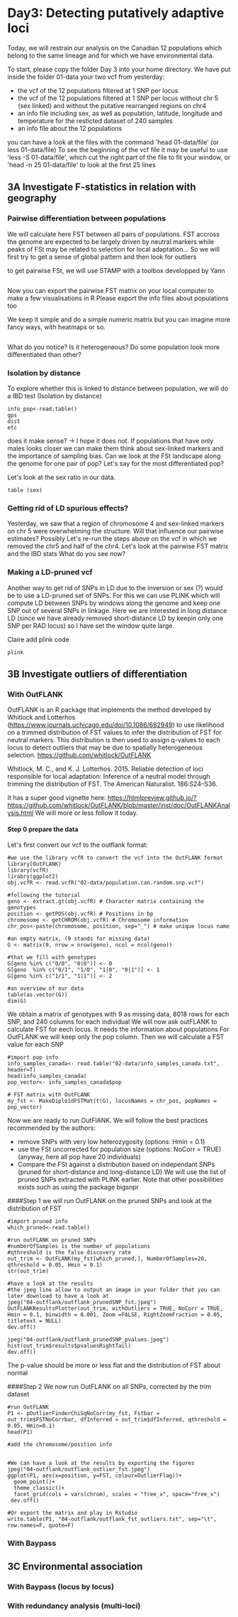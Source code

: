 # Day3: Detecting putatively adaptive loci
Today, we will restrain our analysis on the Canadian 12 populations which belong to the same lineage and for which we have environmental data.

To start, please copy the folder Day 3 into your home directory. We have put inside the folder 01-data your two vcf from yesterday:
- the vcf of the 12 populations filtered at 1 SNP per locus 
- the vcf of the 12 populations filtered at 1 SNP per locus without chr 5 (sex linked) and without the putative rearranged regions on chr4
- an info file including sex, as well as population, latitude, longitude and temperature for the resticted dataset of 240 samples
- an info file about the 12 populations

you can have a look at the files with the command 'head 01-data/file' (or less 01-data/file)
To see the beginning of the vcf file it may be useful to use 'less -S 01-data/file', which cut the right part of the file to fit your window, or 'head -n 25 01-data/file' to look at the first 25 lines

## 3A Investigate F-statistics in relation with geography
### Pairwise differentiation between populations
We will calculate here FST between all pairs of populations. FST accross the genome are expected to be largely driven by neutral markers while peaks of FSt may be related to selection for local adaptation... So we will first try to get a sense of global pattern and then look for outliers

to get pairwise FSt, we will use STAMP with a toolbox developped by Yann
```
```
Now you can export the pairwise FST matrix on your local computer to make a few visualisations in R
Please export the info files about populations too

We keep it simple and do a simple numeric matrix but you can imagine more fancy ways, with heatmaps or so.

```
```

What do you notice? Is it heterogeneous? Do some population look more differentiated than other?

### Isolation by distance
To explore whether this is linked to distance between population, we will do a IBD test (Isolation by distance)
```
info_pop<-read.table()
gps
dist
etc
```

does it make sense? 
-> I hope it does not. 
If populations that have only males looks closer we can make them think about sex-linked markers and the importance of sampling bias. 
Can we look at the FSt landscape along the genome for one pair of pop? Let's say for the most differentiated pop?


Let's look at the sex ratio in our data.
```
table (sex)
```
### Getting rid of LD spurious effects?
Yesterday, we saw that a region of chromosome 4 and sex-linked markers on chr 5 were overwhelming the structure. Will that influence our pairwise estimates? Possibly
Let's re-run the steps above on the vcf in which we removed the chr5 and half of the chr4.
Let's look at the pairwise FST matrix and the IBD stats
What do you see now?

### Making a LD-pruned vcf
Another way to get rid of SNPs in LD due to the inversion or sex (?) would be to use a LD-pruned set of SNPs. For this we can use PLINK which will compute LD between SNPs by windows along the genome and keep one SNP out of several SNPs in linkage. Here we are interested in long distance LD (since we have already removed short-distance LD by keepin only one SNP per RAD locus) so I have set the window quite large.

Claire add plink code
```
plink
```

## 3B Investigate outliers of differentiation
### With OutFLANK
 OutFLANK is an R package that implements the method developed by Whitlock and Lotterhos (https://www.journals.uchicago.edu/doi/10.1086/682949) to use likelihood on a trimmed distribution of FST values to infer the distribution of FST for neutral markers. This distribution is then used to assign q-values to each locus to detect outliers that may be due to spatially heterogeneous selection.
https://github.com/whitlock/OutFLANK

Whitlock, M. C., and K. J. Lotterhos. 2015. Reliable detection of loci responsible for local adaptation: Inference of a neutral model through trimming the distribution of FST. The American Naturalist. 186:S24–S36.

It has a super good vignette here: https://htmlpreview.github.io/?https://github.com/whitlock/OutFLANK/blob/master/inst/doc/OutFLANKAnalysis.html
We will more or less follow it today.

#### Step 0 prepare the data
Let's first convert our vcf to the outflank format:
```
#we use the library vcfR to convert the vcf into the OutFLANK format
library(OutFLANK)
library(vcfR)
lirabry(ggplot2)
obj.vcfR <- read.vcfR("02-data/population.can.random.snp.vcf")

#following the tutorial
geno <- extract.gt(obj.vcfR) # Character matrix containing the genotypes
position <- getPOS(obj.vcfR) # Positions in bp
chromosome <- getCHROM(obj.vcfR) # Chromosome information
chr_pos<-paste(chromosome, position, sep="_") # make unique locus name

#an empty matrix, (9 stands for missing data)
G <- matrix(9, nrow = nrow(geno), ncol = ncol(geno))

#that we fill with genotypes
G[geno %in% c("0/0", "0|0")] <- 0
G[geno  %in% c("0/1", "1/0", "1|0", "0|1")] <- 1
G[geno %in% c("1/1", "1|1")] <- 2

#an overview of our data
table(as.vector(G))
dim(G)
```
We obtain a matrix of genotypes with 9 as missing data, 8018 rows for each SNP, and 240 columns for each individual
We will now ask outFLANK to calculate FST for eech locus. It needs the information about populations
For OutFLANK we will keep only the pop column. Then we will calculate a FST value for each SNP
```
#import pop info
info_samples_canada<- read.table("02-data/info_samples_canada.txt", header=T)
head(info_samples_canada)
pop_vector<- info_samples_canada$pop

# FST matrix with OutFLANK
my_fst <- MakeDiploidFSTMat(t(G), locusNames = chr_pos, popNames = pop_vector)
```
Now we are ready to run OutFlANK.
We will follow the best practices recommended by the authors:
- remove SNPs with very low heterozygosity (options: Hmin = 0.1)
- use the FSt uncorrected for population size (options: NoCorr = TRUE) (anyway, here all pop have 20 individuals)
- Compare the FSt against a distribution based on independant SNPs (pruned for short-distance and long-distance LD)
We will use the list of pruned SNPs extracted with PLINK earlier.
Note that other possibilities exists such as using the package bigsnpr

####Step 1 we will run OutFLANK on the pruned SNPs and look at the distribution of FST
```
#import pruned info
which_pruned<-read.table()

#run outFLANK on pruned SNPs
#numberOfSamples is the number of populations
#qthreshold is the false discovery rate
out_trim <- OutFLANK(my_fst[which_pruned,], NumberOfSamples=20, qthreshold = 0.05, Hmin = 0.1)
str(out_trim)

#have a look at the results
#the jpeg line allow to output an image in your folder that you can later download to have a look at
jpeg("04-outflank/outflank_prunedSNP_fst.jpeg")
OutFLANKResultsPlotter(out_trim, withOutliers = TRUE, NoCorr = TRUE, Hmin = 0.1, binwidth = 0.001, Zoom =FALSE, RightZoomFraction = 0.05, titletext = NULL)
dev.off()

jpeg("04-outflank/outflank_prunedSNP_pvalues.jpeg")
hist(out_trim$results$pvaluesRightTail)
dev.off()
```
The p-value should be more or less flat and the distribution of FST about normal

####Step 2 We now run OutFLANK on all SNPs, corrected by the trim dataset
```
#run OutFLANK
P1 <- pOutlierFinderChiSqNoCorr(my_fst, Fstbar = out_trim$FSTNoCorrbar, dfInferred = out_trim$dfInferred, qthreshold = 0.05, Hmin=0.1)
head(P1)

#add the chromosome/position info


#We can have a look at the results by exporting the figures
jpeg("04-outflank/outflank_outlier_fst.jpeg")
ggplot(P1, aes(x=position, y=FST, colour=OutlierFlag))+ 
  geom_point()+
  theme_classic()+
  facet_grid(cols = vars(chrom), scales = "free_x", space="free_x")
 dev.off()

#Or export the matrix and play in Rstudio
write.table(P1, "04-outflank/outflank_fst_outliers.txt", sep="\t", row.names=F, quote=F)
```


### With Baypass


## 3C Environmental association
### With Baypass (locus by locus)

### With redundancy analysis (multi-loci)
